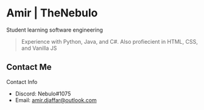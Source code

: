 # Amir | TheNebulo

Student learning software engineering
> Experience with Python, Java, and C#.
> Also profiecient in HTML, CSS, and Vanilla JS

## Contact Me

Contact Info
- Discord: Nebulo#1075
- Email: amir.djaffar@outlook.com
